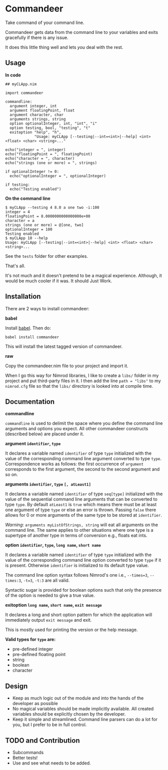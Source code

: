 Commandeer
==========

Take command of your command line.

Commandeer gets data from the command line to your variables and exits
gracefully if there is any issue.

It does this little thing well and lets *you* deal with the rest.


Usage
-----

**In code**

```nimrod
## myCLApp.nim

import commandeer

commandline:
  argument integer, int
  argument floatingPoint, float
  argument character, char
  arguments strings, string
  option optionalInteger, int, "int", "i"
  option testing, bool, "testing", "t"
  exitoption "help", "h",
             "Usage: myCLApp [--testing|--int=<int>|--help] <int> <float> <char> <string>..."

echo("integer = ", integer)
echo("floatingPoint = ", floatingPoint)
echo("character = ", character)
echo("strings (one or more) = ", strings)

if optionalInteger != 0:
  echo("optionalInteger = ", optionalInteger)

if testing:
  echo("Testing enabled")

```

**On the command line**

```
$ myCLApp --testing 4 8.0 a one two -i:100
integer = 4
floatingPoint = 8.0000000000000000e+00
character = a
strings (one or more) = @[one, two]
optionalInteger = 100
Testing enabled
$ myCLApp 10 --help
Usage: myCLApp [--testing|--int=<int>|--help] <int> <float> <char> <string>...
```

See the `tests` folder for other examples.

That's all.

It's not much and it doesn't pretend to be a magical experience.
Although, it would be much cooler if it was. It should Just Work.


Installation
------------

There are 2 ways to install commandeer:

**babel**

Install [babel](https://github.com/nimrod-code/babel). Then do:

    babel install commandeer

This will install the latest tagged version of commandeer.

**raw**

Copy the commandeer.nim file to your project and import it.

When I go this way for Nimrod libraries, I like to create a `libs/`
folder in my project and put third-party files in it. I then add the
line `path = "libs"` to my `nimrod.cfg` file so that the `libs/`
directory is looked into at compile time.


Documentation
-------------

**commandline**

`commandline` is used to delimit the space where you define the command line
arguments and options you expect. All other commandeer constructs (described below) are placed under it.


**argument `identifier`, `type`**

It declares a variable named `identifier` of type `type` initialized with
the value of the corresponding command line argument converted to type `type`.
Correspondence works as follows: the first occurrence of `argument` corresponds
to the first argument, the second to the second argument and so on.


**arguments `identifier`, `type` `[, atLeast1]`**

It declares a variable named `identifier` of type `seq[type]` initialized with
the value of the sequential command line arguments that can be converted to type `type`.
By default `atLeast1` is `true` which means there must be at least one argument of type
`type` or else an error is thrown. Passing `false` there allows for 0 or more arguments of the
same type to be stored at `identifier`.

*Warning*: `arguments myListOfStrings, string` will eat all arguments on
the command line. The same applies to other situations where one type is
a supertype of another type in terms of conversion e.g., floats eat ints.


**option `identifier`, `type`, `long name`, `short name`**

It declares a variable named `identifier` of type `type` initialized with
the value of the corresponding command line option converted to type `type`
if it is present. Otherwise `identifier` is initialized to its default type value.

The command line option syntax follows Nimrod's one i.e., `--times=3`, `--times:3`, `-t=3`, `-t:3` are all valid.

Syntactic sugar is provided for boolean options such that only the presence of the option is needed to give a true value.


**exitoption `long name`, `short name`, `exit message`**

It declares a long and short option pattern for which the application
will immediately output `exit message` and exit.

This is mostly used for printing the version or the help message.


**Valid types for `type` are:**
- pre-defined integer
- pre-defined floating point
- string
- boolean
- character


Design
------

- Keep as much logic out of the module and into the hands of
  the developer as possible
- No magical variables should be made implicitly available. All created
  variables should be explicitly chosen by the developer.
- Keep it simple and streamlined. Command line parsers can do a lot for you, but I prefer to be in full control.


TODO and Contribution
---------------------

- Subcommands
- Better tests!
- Use and see what needs to be added.
